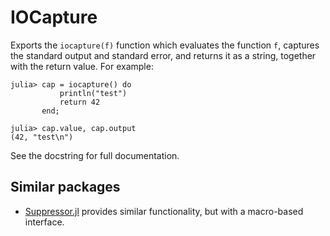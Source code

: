 # IOCapture

Exports the `iocapture(f)` function which evaluates the function `f`, captures the standard
output and standard error, and returns it as a string, together with the return value. For
example:

```julia-repl
julia> cap = iocapture() do
           println("test")
           return 42
       end;

julia> cap.value, cap.output
(42, "test\n")
```

See the docstring for full documentation.

## Similar packages

* [Suppressor.jl](https://github.com/JuliaIO/Suppressor.jl) provides similar functionality,
  but with a macro-based interface.